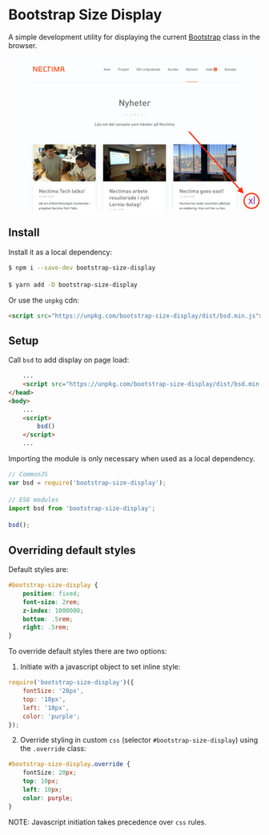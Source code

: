 # Bootstrap Size Display

A simple development utility for displaying the current [Bootstrap](https://getbootstrap.com/) class in the browser.

![bootstrap-size-display example](./example_screenshot.png)

## Install

Install it as a local dependency:
```bash
$ npm i --save-dev bootstrap-size-display

$ yarn add -D bootstrap-size-display
```
Or use the `unpkg` cdn:
```html
<script src="https://unpkg.com/bootstrap-size-display/dist/bsd.min.js"></script>
```



## Setup
Call `bsd` to add display on page load:
```html
    ...
    <script src="https://unpkg.com/bootstrap-size-display/dist/bsd.min.js"></script>
</head>
<body>
    ...    
    <script>
        bsd()
    </script>
    ...
``` 
Importing the module is only necessary when used as a local dependency.
```javascript
// CommonJS
var bsd = require('bootstrap-size-display');

// ES6 modules
import bsd from 'bootstrap-size-display';

bsd();
```

## Overriding default styles
Default styles are: 
```css
#bootstrap-size-display {
    position: fixed;
    font-size: 2rem;
    z-index: 1000000;
    bottom: .5rem;
    right: .5rem;
}
```
To override default styles there are two options:

1) Initiate with a javascript object to set inline style:
```javascript
require('bootstrap-size-display')({
    fontSize: '20px',
    top: '10px', 
    left: '10px',
    color: 'purple';
});
```
2) Override styling in custom `css` (selector `#bootstrap-size-display`) using the `.override` class:
```css
#bootstrap-size-display.override {
    fontSize: 20px;
    top: 10px; 
    left: 10px;
    color: purple;
}
```
NOTE: Javascript initiation takes precedence over `css` rules.